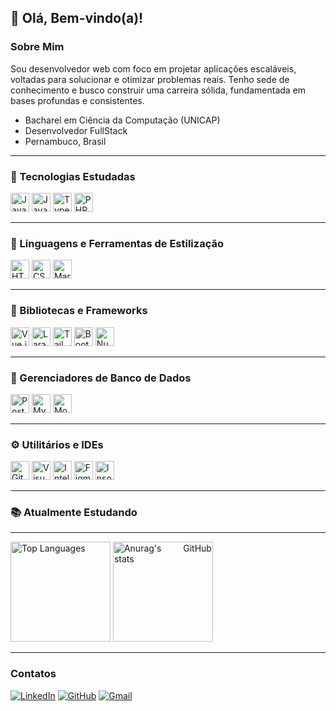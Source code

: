<h2>👋 Olá, Bem-vindo(a)!</h2>
<h3>Sobre Mim</h3>
<p>
	Sou desenvolvedor web com foco em projetar aplicações escaláveis, voltadas
	para solucionar e otimizar problemas reais. Tenho sede de conhecimento e
	busco construir uma carreira sólida, fundamentada em bases profundas e
	consistentes.
</p>
<ul>
	<li>Bacharel em Ciência da Computação (UNICAP)</li>
	<li>Desenvolvedor FullStack</li>
	<li>Pernambuco, Brasil</li>
</ul>

<hr />
<div style="display: inline_block" align="justify">
	<h3>🧠 Tecnologias Estudadas</h3>
	<img
		src="https://img.shields.io/badge/Java-ED8B00?style=for-the-badge&logo=openjdk&logoColor=white"
		alt="Java"
		height="30"
		width="auto"
	/>
	<img
		src="https://img.shields.io/badge/JavaScript-F7DF1E?style=for-the-badge&logo=javascript&logoColor=black"
		alt="JavaScript"
		height="30"
		width="auto"
	/>
	<img
		src="https://img.shields.io/badge/TypeScript-3178C6?style=for-the-badge&logo=typescript&logoColor=white"
		alt="TypeScript"
		height="30"
		width="auto"
	/>
	<img
		src="https://img.shields.io/badge/PHP-777BB4?style=for-the-badge&logo=php&logoColor=white"
		alt="PHP"
		height="30"
		width="auto"
	/>
</div>

<hr />
<div style="display: inline_block" align="justify" style="margin: 1rem">
	<h3>🎨 Linguagens e Ferramentas de Estilização</h3>
	<img
		src="https://img.shields.io/badge/HTML5-E34F26?style=for-the-badge&logo=html5&logoColor=white"
		alt="HTML5"
		height="30"
		width="auto"
	/>
	<img
		src="https://img.shields.io/badge/CSS3-1572B6?style=for-the-badge&logo=css3&logoColor=white"
		alt="CSS3"
		height="30"
		width="auto"
	/>
	<img
		src="https://img.shields.io/badge/Markdown-000000?style=for-the-badge&logo=markdown&logoColor=white"
		alt="Markdown"
		height="30"
		width="auto"
	/>
</div>
<hr />
<div style="display: inline_block" align="justify">
	<h3>🧩 Bibliotecas e Frameworks</h3>
	<img
		src="https://img.shields.io/badge/Vue.js-35495E?style=for-the-badge&logo=vue.js&logoColor=4FC08D"
		alt="Vue.js"
		height="30"
		width="auto"
	/>
	<img
		src="https://img.shields.io/badge/Laravel-FF2D20?style=for-the-badge&logo=laravel&logoColor=white"
		alt="Laravel"
		height="30"
		width="auto"
	/>
	<img
		src="https://img.shields.io/badge/TailwindCSS-06B6D4?style=for-the-badge&logo=tailwindcss&logoColor=white"
		alt="TailwindCSS"
		height="30"
		width="auto"
	/>
	<img
		src="https://img.shields.io/badge/-boostrap-0D1117?style=for-the-badge&logo=bootstrap&labelColor=0D1117"
		alt="Bootstrap"
		height="30"
		width="auto"
	/>
	<img
	    src="https://img.shields.io/badge/Nuxt-002E3B?style=for-the-badge&logo=nuxt&logoColor=00DC82"
	    alt="Nuxt.js"
	    height="30"
	    width="auto"
	/>
</div>
<hr />
<div style="display: inline_block" align="justify">
	<h3>💾 Gerenciadores de Banco de Dados</h3>
	<img
		src="https://img.shields.io/badge/PostgreSQL-4169E1?style=for-the-badge&logo=postgresql&logoColor=white"
		alt="PostgreSQL"
		height="30"
		width="auto"
	/>
	<img
		src="https://img.shields.io/badge/MySQL-005C84?style=for-the-badge&logo=mysql&logoColor=white"
		alt="MySQL"
		height="30"
		width="auto"
	/>
	<img
    src="https://img.shields.io/badge/MongoDB-4ea94b?style=for-the-badge&logo=mongodb&logoColor=white"
    alt="MongoDB"
    height="30"
    width="auto"
/>
</div>
<hr />
<div style="display: inline_block" align="justify">
	<h3>⚙️ Utilitários e IDEs</h3>
	<img
		src="https://img.shields.io/badge/Git-F05032?style=for-the-badge&logo=git&logoColor=white"
		alt="Git"
		height="30"
		width="auto"
	/>
	<img
		src="https://img.shields.io/badge/VS%20Code-007ACC?style=for-the-badge&logo=visual-studio-code&logoColor=white"
		alt="Visual Studio Code"
		height="30"
		width="auto"
	/>
	<img
		src="https://img.shields.io/badge/IntelliJ%20IDEA-000000?style=for-the-badge&logo=intellij-idea&logoColor=white"
		alt="IntelliJ IDEA"
		height="30"
		width="auto"
	/>
	<img
		src="https://img.shields.io/badge/Figma-F24E1E?style=for-the-badge&logo=figma&logoColor=white"
		alt="Figma"
		height="30"
		width="auto"
	/>
	<img
		src="https://img.shields.io/badge/Insomnia-4000BF?style=for-the-badge&logo=insomnia&logoColor=white"
		alt="Insomnia"
		height="30"
		width="auto"
	/>
</div>
<hr />
<div style="display: inline_block" align="justify">
	<h3>📚 Atualmente Estudando</h3>
	
</div>

<hr />

<div
	style="display: inline_block"
	align="justify"
	style="display: inline_block"
	align="justify"
>
	<img
		height="160em"
		src="https://github-readme-stats.vercel.app/api/top-langs/?username=luk-z0&locale=pt-br&hide=cpp,cmake,python,glsl,html,blade,css&layout=compact&theme=github_dark"
		alt="Top Languages"
		style="max-width: 100%"
	/>
	<img
		height="160em"
		src="https://github-readme-stats.vercel.app/api?username=luk-z0&show_icons=true&theme=github_dark&locale=pt-br"
		alt="Anurag's GitHub stats"
		style="max-width: 100%; max-height: 200px"
	/>
</div>

<hr />

### Contatos
[![LinkedIn](https://img.shields.io/badge/LinkedIn-0077B5?style=flat&logo=linkedin&logoColor=white)](https://www.linkedin.com/in/lucas-gabriel-luz/)
[![GitHub](https://img.shields.io/badge/GitHub-100000?style=flat&logo=github&logoColor=white)](https://github.com/luk-z0)
[![Gmail](https://img.shields.io/badge/Gmail-333333?style=flat&logo=gmail&logoColor=red)](mailto:lucasdias200lucasdias@gmail.com)
